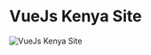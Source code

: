 # VueJs Kenya Site

![VueJs Kenya Site](https://raw.githubusercontent.com/Vuejs-Kenya/VueJs-Kenya-Site/main/src/assets/images/new-look.png)